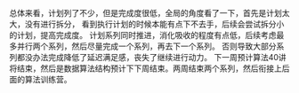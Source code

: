 总体来看，计划列了不少，但是完成度很低，全局的角度看了一下，首先是计划太大，没有进行拆分，
看到执行计划的时候本能有点下不去手，后续会尝试拆分小的计划，提高完成度。
计划系列同时推进，消化吸收的程度有点低，后续考虑最多并行两个系列，然后尽量完成一个系列，再去下一个系列。
否则导致大部分系列都没办法完成降低了延迟满足感，丧失了继续进行动力。
下一周预计算法40讲将结束，然后是数据算法结构预计下下周结束。两周结束两个系列，然后衔接上后面的算法训练营。
